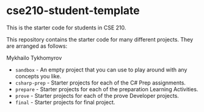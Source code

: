 # cse210-student-template
This is the starter code for students in CSE 210.

This repository contains the starter code for many different projects. They are arranged as follows:

Mykhailo Tykhomyrov

* `sandbox` - An empty project that you can use to play around with any concepts you like.
* `csharp-prep` - Starter projects for each of the C# Prep assignments.
* `prepare` - Starter projects for each of the preparation Learning Activities.
* `prove` - Starter projects for each of the prove Developer projects.
* `final` - Starter projects for final project.
